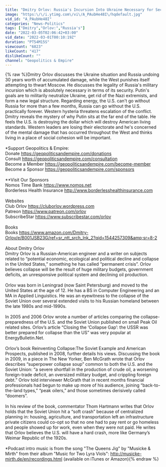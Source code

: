 ```yaml
---
title: "Dmitry Orlov: Russia's Incursion Into Ukraine Necessary for Security"
image: "https:\/\/i.ytimg.com\/vi\/A_PAubHe48I\/hqdefault.jpg"
vid_id: "A_PAubHe48I"
categories: "News-Politics"
tags: ["Dmitry","Orlov:","Russia's"]
date: "2022-03-05T02:06:42+03:00"
vid_date: "2022-03-01T00:10:19Z"
duration: "PT54M15S"
viewcount: "6823"
likeCount: "417"
dislikeCount: ""
channel: "Geopolitics & Empire"
---
```

{% raw %}Dmitry Orlov discusses the Ukraine situation and Russia undoing 30 years worth of accumulated damage, while the West punishes itself attempting to thwart Moscow. He discusses the legality of Russia's military incursion which is absolutely necessary in terms of its security. Putin's goals are to militarily neutralize Ukraine, get rid of the Nazi extremists, and form a new legal structure. Regarding energy, the U.S. can't go without Russia for more than a few months, Russia can go without the U.S. practically forever. Western hysteria threatens escalation of the conflict. Dmitry reveals the mystery of why Putin sits at the far end of the table. He feels the U.S. is destroying the dollar which will destroy American living standards. Western leaders are losing their electorate and he's concerned of the mental damage that has occurred throughout the West and thinks living in a place of social cohesion will be important.<br /><br />*Support Geopolitics &amp; Empire:<br />Donate <a rel="nofollow" target="blank" href="https://geopoliticsandempire.com/donations">https://geopoliticsandempire.com/donations</a><br />Consult <a rel="nofollow" target="blank" href="https://geopoliticsandempire.com/consultation">https://geopoliticsandempire.com/consultation</a><br />Become a Member <a rel="nofollow" target="blank" href="https://geopoliticsandempire.com/become-member">https://geopoliticsandempire.com/become-member</a><br />Become a Sponsor <a rel="nofollow" target="blank" href="https://geopoliticsandempire.com/sponsors">https://geopoliticsandempire.com/sponsors</a><br /><br />**Visit Our Sponsors<br />Nomos Time Bank <a rel="nofollow" target="blank" href="https://www.nomos.net">https://www.nomos.net</a><br />Borderless Health Insurance <a rel="nofollow" target="blank" href="http://www.borderlesshealthinsurance.com">http://www.borderlesshealthinsurance.com</a><br /><br />Websites<br />Club Orlov <a rel="nofollow" target="blank" href="https://cluborlov.wordpress.com">https://cluborlov.wordpress.com</a><br />Patreon <a rel="nofollow" target="blank" href="https://www.patreon.com/orlov">https://www.patreon.com/orlov</a><br />SubscribeStar <a rel="nofollow" target="blank" href="https://www.subscribestar.com/orlov">https://www.subscribestar.com/orlov</a><br /><br />Books<br />Books <a rel="nofollow" target="blank" href="https://www.amazon.com/Dmitry-Orlov/e/B001JSB23G/ref=sr_ntt_srch_lnk_2?qid=1544257309&amp;sr=8-2">https://www.amazon.com/Dmitry-Orlov/e/B001JSB23G/ref=sr_ntt_srch_lnk_2?qid=1544257309&amp;sr=8-2</a><br /><br />About Dmitry Orlov<br />Dmitry Orlov is a Russian-American engineer and a writer on subjects related to “potential economic, ecological and political decline and collapse in the United States,” something he has called “permanent crisis”. Orlov believes collapse will be the result of huge military budgets, government deficits, an unresponsive political system and declining oil production.<br /><br />Orlov was born in Leningrad (now Saint Petersburg) and moved to the United States at the age of 12. He has a BS in Computer Engineering and an MA in Applied Linguistics. He was an eyewitness to the collapse of the Soviet Union over several extended visits to his Russian homeland between the late 1980s and mid-1990s.<br /><br />In 2005 and 2006 Orlov wrote a number of articles comparing the collapse-preparedness of the U.S. and the Soviet Union published on small Peak Oil related sites. Orlov’s article “Closing the ‘Collapse Gap’: the USSR was better prepared for collapse than the US” was very popular at EnergyBulletin.Net.<br /><br />Orlov’s book Reinventing Collapse:The Soviet Example and American Prospects, published in 2008, further details his views. Discussing the book in 2009, in a piece in The New Yorker, Ben McGrath wrote that Orlov describes “superpower collapse soup” common to both the U.S. and the Soviet Union: “a severe shortfall in the production of crude oil, a worsening foreign-trade deficit, an oversized military budget, and crippling foreign debt.” Orlov told interviewer McGrath that in recent months financial professionals had begun to make up more of his audience, joining “back-to-the-land types,” “peak oilers,” and those sometimes derisively called “doomers”.<br /><br />In his review of the book, commentator Thom Hartmann writes that Orlov holds that the Soviet Union hit a “soft crash” because of centralized planning in: housing, agriculture, and transportation left an infrastructure private citizens could co-opt so that no one had to pay rent or go homeless and people showed up for work, even when they were not paid. He writes that Orlov believes the U.S. will have a hard crash, more like Germany’s Weimar Republic of the 1920s.<br /><br />*Podcast intro music is from the song &quot;The Queens Jig&quot; by &quot;Musicke &amp; Mirth&quot; from their album &quot;Music for Two Lyra Viols&quot;: <a rel="nofollow" target="blank" href="http://musicke-mirth.de/en/recordings.html">http://musicke-mirth.de/en/recordings.html</a> (available on iTunes or Amazon){% endraw %}
